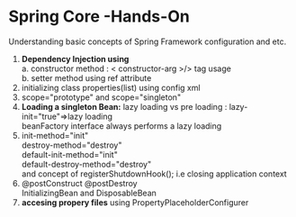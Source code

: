# Spring Core -Hands-On

Understanding basic concepts of Spring Framework configuration and etc. <br />
  1.  **Dependency Injection using** <br />
      a. constructor method  : < constructor-arg >/> tag usage <br />
      b. setter method using ref attribute<br />
  2.  initializing class properties(list) using config xml  <br />
  3.  scope="prototype" and  scope="singleton"  
  4.  **Loading a singleton Bean:** lazy loading vs pre loading : lazy-init="true"=>lazy loading <br />
      beanFactory interface always performs a lazy loading  <br />
  5.  init-method="init" <br />
      destroy-method="destroy"<br />
      default-init-method="init"<br />
      default-destroy-method="destroy" <br />  and concept of registerShutdownHook(); i.e closing application context <br />
  6.  @postConstruct @postDestroy <br />
      InitializingBean and DisposableBean <br />
  7.  **accesing propery files** using PropertyPlaceholderConfigurer
